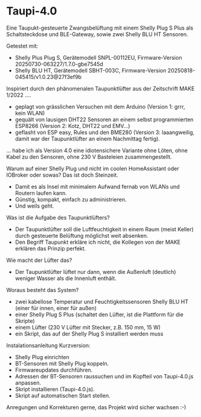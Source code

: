 # Taupi-4.0

Eine Taupukt-gesteuerte Zwangsbelüftung mit einem Shelly Plug S Plus als Schaltsteckdose und BLE-Gateway, sowie zwei Shelly BLU HT Sensoren.

Getestet mit:
- Shelly Plus Plug S, Gerätemodell SNPL-00112EU, Firmware-Version 20250730-063227/1.7.0-gbe7545d
- Shelly BLU HT, Gerätemodell SBHT-003C, Firmware-Version 20250818-045415/v1.0.23@27f3ef9b

Inspiriert durch den phänomenalen Taupunktlüfter aus der Zeitschrift MAKE 1/2022 ....
- geplagt von grässlichen Versuchen mit dem Arduino (Version 1: grrr, kein WLAN)
- gequält von lausigen DHT22 Sensoren an einem selbst programmierten ESP8266 (Version 2: Kotz, DHT22 und EMV...)
- geflasht von ESP easy, Rules und den BME280 (Version 3: laaangweilig, damit war der Taupunktlüfter an einem Nachmittag fertig).
  
... habe ich als Version 4.0 eine idiotensichere Variante ohne Löten, ohne Kabel zu den Sensoren, ohne 230 V Basteleien zusammengestellt.

Warum auf einer Shelly Plug und nicht im coolen HomeAssistant oder IOBroker oder sowas? Das ist doch Steinzeit.

- Damit es als Insel mit minimalem Aufwand fernab von WLANs und Routern laufen kann. 
- Günstig, kompakt, einfach zu administrieren.
- Und weils geht.

Was ist die Aufgabe des Taupunktlüfters?

- Der Taupunktlüfter soll die Luftfeuchtigkeit in einem Raum (meist Keller) durch gesteuerte Belüftung möglichst weit absenken.
- Den Begriff Taupunkt erkläre ich nicht, die Kollegen von der MAKE erklären das Prinzip perfekt.

Wie macht der Lüfter das? 

- Der Taupunktlüfter lüftet nur dann, wenn die Außenluft (deutlich) weniger Wasser als die Innenluft enthält.

Woraus besteht das System?

  - zwei kabellose Temperatur und Feuchtigkeitssensoren Shelly BLU HT (einer für innen, einer für außen)
  - einer Shelly Plug S Plus (schaltet den Lüfter, ist die Plattform für die Skripte)
  - einem Lüfter (230 V Lüfter mit Stecker, z.B. 150 mm, 15 W)
  - ein Skript, das auf der Shelly Plug S installiert werden muss

Instalationsanleitung Kurzversion:
- Shelly Plug einrichten
- BT-Sensoren mit Shelly Plug koppeln.
- Firmwareupdates durchführen. 
- Adressen der BT-Sensoren raussuchen und im Kopfteil von Taupi-4.0.js anpassen.
- Skript installieren (Taupi-4.0.js).
- Skript auf automatischen Start stellen.

Anregungen und Korrekturen gerne, das Projekt wird sicher wachsen :-)

